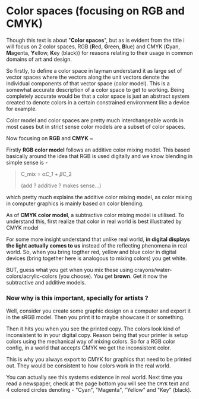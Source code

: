 # Color spaces (focusing on RGB and CMYK)

Though this text is about "**Color spaces**", but as is evident from the title i will focus on 2 color spaces, RGB (**R**ed, **G**reen, **B**lue) and CMYK (**C**yan, **M**agenta, **Y**ellow, **K**ey (black)) for reasons relating to their usage in common domains of art and design.

So firstly, to define a color space in layman understand it as large set of vector spaces where the vectors along the unit vectors denote the individual components of that vector space (color model). This is a somewhat accurate description of a color space to get to working. Being completely accurate would be that a color space is just an abstract system created to denote colors in a certain constrained environment like a device for example.

Color model and color spaces are pretty much interchangeable words in most cases but in strict sense color models are a subset of color spaces.

Now focusing on **RGB** and **CMYK** ~

Firstly **RGB color model** follows an additive color mixing model. This based basically around the idea that RGB is used digitally and we know blending in simple sense is -

> C_mix = α*C_1 + β*C_2   
> 
> (add ? additive ? makes sense...)

which pretty much explains the additive color mixing model, as color mixing in computer graphics is mainly based on color blending.  

As of **CMYK color model**, a subtractive color mixing model is utilised. To understand this, first realize that color in real world is best illustrated by CMYK model

For some more insight understand that unlike real world, **in digital displays the light actually comes to us** instead of the reflecting phenomena in real world. So, when you bring togther red, yellow and blue color in digital devices (bring together here is analogous to mixing colors) you get white.

BUT, guess what you get when you mix these using crayons/water-colors/acrylic-colors (you choose). You get **brown**. Get it now the subtractive and additive models.

### Now why is this important, specially for artists ?

Well, consider you create some graphic design on a computer and export it in the sRGB model. Then you print it to maybe showcase it or something.

Then it hits you when you see the printed copy. The colors look kind of inconsistent to in your digital copy. Reason being that your printer is setup colors using the mechanical way of mixing colors. So for a RGB color config, in a world that accepts CMYK we get the inconsistent color.

This is why you always export to CMYK for graphics that need to be printed out. They would be consistent to how colors work in the real world.

You can actually see this systems existence in real world. Next time you read a newspaper, check at the page bottom you will see the `CMYK` text and 4 colored circles denoting -
"Cyan", "Magenta", "Yellow" and "Key" (black).

